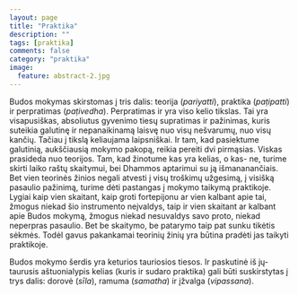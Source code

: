 ```yaml
---
layout: page
title: "Praktika"
description: ""
tags: [praktika]
comments: false
category: "praktika"
image:
  feature: abstract-2.jpg
---
```


Budos mokymas skirstomas į tris dalis: teorija (*pariyatti*), praktika (*paṭipatti*) ir perpratimas (*paṭivedha*). Perpratimas ir yra viso kelio tikslas. Tai yra visapusiškas, absoliutus gyvenimo tiesų supratimas ir pažinimas, kuris suteikia galutinę ir nepanaikinamą laisvę nuo visų nešvarumų, nuo visų kančių. Tačiau į tikslą keliaujama laipsniškai. Ir tam, kad pasiektume galutinią, aukščiausią mokymo pakopą, reikia pereiti dvi pirmąsias. Viskas prasideda nuo teorijos. Tam, kad žinotume kas yra kelias, o kas- ne, turime skirti laiko raštų skaitymui, bei Dhammos aptarimui su ją išmananančiais. Bet vien teorinės žinios negali atvesti į visų troškimų užgesimą, į visišką pasaulio pažinimą, turime dėti pastangas į mokymo taikymą praktikoje. Lygiai kaip vien skaitant, kaip groti fortepijonu ar vien kalbant apie tai, žmogus niekad šio instrumento neįvaldys, taip ir vien skaitant ar kalbant apie Budos mokymą, žmogus niekad nesuvaldys savo proto, niekad neperpras pasaulio. Bet be skaitymo, be patarymo taip pat sunku tikėtis sėkmės. Todėl gavus pakankamai teorinių žinių yra būtina pradėti jas taikyti praktikoje.

Budos mokymo šerdis yra keturios tauriosios tiesos. Ir paskutinė iš jų- taurusis aštuonialypis kelias (kuris ir sudaro praktika) gali būti suskirstytas į trys dalis: dorovė (*sīla*), ramuma (*samatha*) ir įžvalga (*vipassana*).
